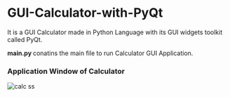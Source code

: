 # GUI-Calculator-with-PyQt
It is a GUI Calculator made in Python Language with its GUI widgets toolkit called PyQt. 

<strong> main.py </strong> conatins the main file to run Calculator GUI Application.

<h3> 
  <strong> Application Window of Calculator </strong>
</h3>

![calc ss](https://user-images.githubusercontent.com/41718296/86485315-112a5900-bd76-11ea-8d11-8a756e6b7529.png)
